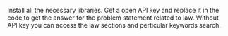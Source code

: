 Install all the necessary libraries. Get a open API key and replace it in the code to get the answer for the problem statement related to law. Without API key you can access the law sections and perticular keywords search.
